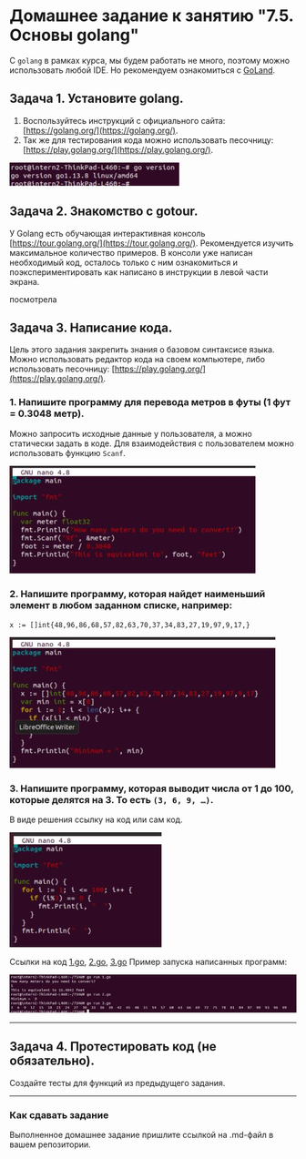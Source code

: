 # Домашнее задание к занятию "7.5. Основы golang"

С `golang` в рамках курса, мы будем работать не много, поэтому можно использовать любой IDE. 
Но рекомендуем ознакомиться с [GoLand](https://www.jetbrains.com/ru-ru/go/).  

## Задача 1. Установите golang.
1. Воспользуйтесь инструкций с официального сайта: [https://golang.org/](https://golang.org/).
2. Так же для тестирования кода можно использовать песочницу: [https://play.golang.org/](https://play.golang.org/).

![](1.JPG)


## Задача 2. Знакомство с gotour.
У Golang есть обучающая интерактивная консоль [https://tour.golang.org/](https://tour.golang.org/). 
Рекомендуется изучить максимальное количество примеров. В консоли уже написан необходимый код, 
осталось только с ним ознакомиться и поэкспериментировать как написано в инструкции в левой части экрана.  

посмотрела


## Задача 3. Написание кода. 
Цель этого задания закрепить знания о базовом синтаксисе языка. Можно использовать редактор кода 
на своем компьютере, либо использовать песочницу: [https://play.golang.org/](https://play.golang.org/).

### 1. Напишите программу для перевода метров в футы (1 фут = 0.3048 метр).
Можно запросить исходные данные у пользователя, а можно статически задать в коде.
Для взаимодействия с пользователем можно использовать функцию `Scanf`.

![](2.JPG)


 
### 2. Напишите программу, которая найдет наименьший элемент в любом заданном списке, например:

```
x := []int{48,96,86,68,57,82,63,70,37,34,83,27,19,97,9,17,}
```


![](3.JPG)



### 3. Напишите программу, которая выводит числа от 1 до 100, которые делятся на 3. То есть `(3, 6, 9, …)`.

В виде решения ссылку на код или сам код.


![](4.JPG)


Ссылки на код [1.go](1.go), [2.go](2.go), [3.go](3.go)
Пример запуска написанных программ:

![](5.JPG)




---
## Задача 4. Протестировать код (не обязательно).

Создайте тесты для функций из предыдущего задания. 

---

### Как cдавать задание

Выполненное домашнее задание пришлите ссылкой на .md-файл в вашем репозитории.